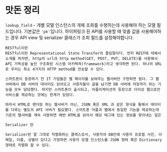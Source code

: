 # 맛돈 정리

`lookup_field` - 개별 모델 인스턴스의 개체 조회를 수행하는데 사용해야 하는 모델 필드입니다. 기본값은 `'pk'`입니다. 하이퍼링크 된 API를 사용할 때 맞춤 값을 사용해야하는 경우 API view 및 serializer 클래스가 조회 필드를 설정해야합니다.



```
RESTful이란
RESTful이란 Representational State Transfer의 줄임말이다. 먼저 REST에 대해서 소개를 하자면, http의 url과 http method(GET, POST, PUT, DELETE)를 사용해서 API 가독성을 높인 구조화된 시스템 아키텍쳐(framework)라고 생각하면 된다. 하나의 URL로 우리는 최소 4가지의 HTTP method를 전송할 수 있다.

스마트폰이 등장하기 전 IT 기업들은 웹 페이지를 보여주는 웹서버만 구현하면 됬다. 그 웹 서버에서 DB 서버의 데이터도 읽어오고 사용자들이 글을 남기면 DB 서버에 저장까지 하는 기능을 모두 담당했다. 하지만 스마트폰이 출시되고, 어플리케이션의 등장으로 더이상 웹으로만 서비스를 제공하는 것에는 한계가 있었다.

따라서 HTML로 렌더링 하는 웹서버가 아닌, JSON 혹은 XML 과 같은 형식을 통해서 데이터를 다루는 별도의 API 서버가 필요했다. 스마트폰 어플과 웹에서 동일한 기능을 제공하는데 기존의 웹서버를 계속 사용하면 매번 HTML을 읽어서 해당 태그에 있는 정보를 찾아내는 일은
```

```
Serializer 란

Serializer란 말 그대로 직렬화하는 클래스로서, 사용자의 DB안에 사용자 프로필 사진, 이메일, 이름, 성별이 있다고 가정하면 사용자 모델 인스턴스를 JSON 형태 혹은 Dictionary 형태로 직렬화 할 수 있다.
```

